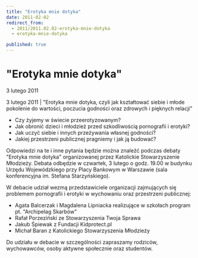 ```yaml
---
title: "Erotyka mnie dotyka"
date: 2011-02-02
redirect_from: 
  - 2011/2011.02.02-erotyka-mnie-dotyka
  - erotyka-mnie-dotyka

published: true
---
```




# "Erotyka mnie dotyka"

<time>3 lutego 2011</time>

3 lutego 2011 | 
"Erotyka mnie dotyka, czyli jak kształtować siebie i młode pokolenie do wartości, poczucia godności oraz zdrowych i pięknych relacji"

- Czy żyjemy w świecie przeerotyzowanym?
- Jak obronić dzieci i młodzież przed szkodliwością pornografii i erotyki?
- Jak uczyć siebie i innych przeżywania własnej godności?
- Jakiej przestrzeni publicznej pragniemy i jak ją budować?

Odpowiedzi na te i inne pytania będzie można znaleźć podczas debaty "Erotyka mnie dotyka" organizowanej przez Katolickie Stowarzyszenie Młodzieży. 
Debata odbędzie w czwartek, 3 lutego o godz. 19.00 w budynku Urzędu Wojewódzkiego przy Placy Bankowym 
w Warszawie (sala konferencyjna im. Stefana Starzyńskiego). 

W debacie udział wezmą przedstawiciele organizacji zajmujących się problemem pornografii i erotyki w wychowaniu oraz przestrzeni publicznej:
- Agata Balcerzak i Magdalena Lipniacka realizujące w szkołach program pt. "Archipelag Skarbów"
- Rafał Porzeziński ze Stowarzyszenia Twoja Sprawa
- Jakub Śpiewak z Fundacji Kidprotect.pl
- Michał Baran z Katolickiego Stowarzyszenia Młodzieży

Do udziału w debacie w szczególności zapraszamy rodziców, wychowawców, osoby aktywne społecznie oraz studentów.

<!--CONTENT FROM OLD SERVER (jos before 2013): 3 lutego 2011 | 
"Erotyka mnie dotyka, czyli jak kształtować siebie i młode pokolenie do wartości, poczucia godności oraz zdrowych i pięknych relacji"

- Czy żyjemy w świecie przeerotyzowanym?
- Jak obronić dzieci i młodzież przed szkodliwością pornografii i erotyki?
- Jak uczyć siebie i innych przeżywania własnej godności?
- Jakiej przestrzeni publicznej pragniemy i jak ją budować?

Odpowiedzi na te i inne pytania będzie można znaleźć podczas debaty "Erotyka mnie dotyka" organizowanej przez Katolickie Stowarzyszenie Młodzieży. 
Debata odbędzie w czwartek, 3 lutego o godz. 19.00 w budynku Urzędu Wojewódzkiego przy Placy Bankowym w Warszawie (sala konferencyjna im. Stefana Starzyńskiego). 

W debacie udział wezmą przedstawiciele organizacji zajmujących się problemem pornografii i erotyki w wychowaniu oraz przestrzeni publicznej:
- Agata Balcerzak i Magdalena Lipniacka realizujące w szkołach program pt. "Archipelag Skarbów"
- Rafał Porzeziński ze Stowarzyszenia Twoja Sprawa
- Jakub Śpiewak z Fundacji Kidprotect.pl
- Michał Baran z Katolickiego Stowarzyszenia Młodzieży

Do udziału w debacie w szczególności zapraszamy rodziców, wychowawców, osoby aktywne społecznie oraz studentów.                  
-->

<!--{{json:{"created_date":"2011-02-02 22:06:40","publish_down":"0000-00-00 00:00:00","id":"1020"}}}-->
